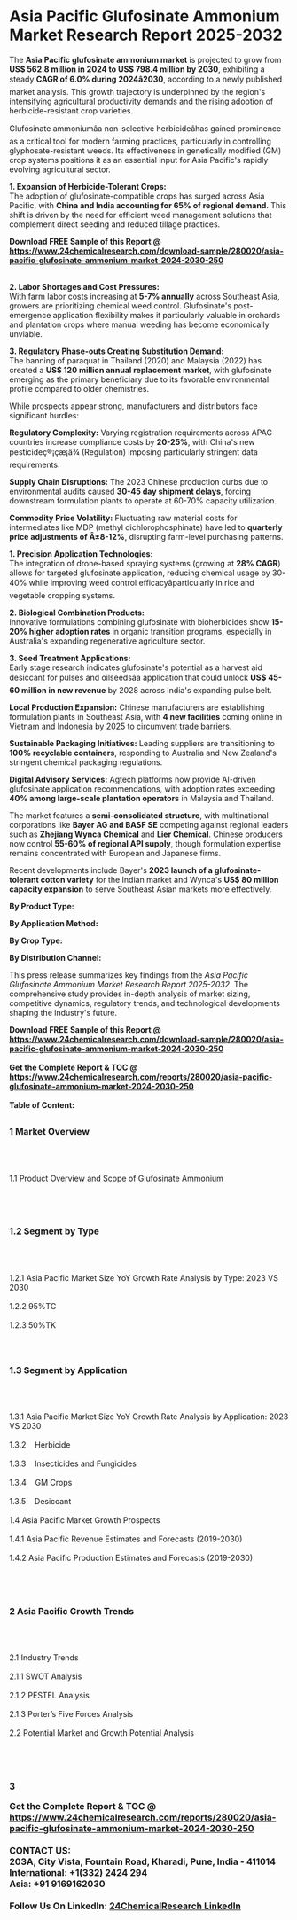 <h1>Asia Pacific Glufosinate Ammonium   Market Research Report 2025-2032</h1><p>The <strong>Asia Pacific glufosinate ammonium market</strong> is projected to grow from <strong>US$ 562.8 million in 2024 to US$ 798.4 million by 2030</strong>, exhibiting a steady <strong>CAGR of 6.0% during 2024â2030</strong>, according to a newly published market analysis. This growth trajectory is underpinned by the region's intensifying agricultural productivity demands and the rising adoption of herbicide-resistant crop varieties.</p><p>Glufosinate ammoniumâa non-selective herbicideâhas gained prominence as a critical tool for modern farming practices, particularly in controlling glyphosate-resistant weeds. Its effectiveness in genetically modified (GM) crop systems positions it as an essential input for Asia Pacific's rapidly evolving agricultural sector.</p><p><strong>1. Expansion of Herbicide-Tolerant Crops:</strong><br>
The adoption of glufosinate-compatible crops has surged across Asia Pacific, with <strong>China and India accounting for 65% of regional demand</strong>. This shift is driven by the need for efficient weed management solutions that complement direct seeding and reduced tillage practices.</p><div><b>Download FREE Sample of this Report @ 
            <a href="https://www.24chemicalresearch.com/download-sample/280020/asia-pacific-glufosinate-ammonium-market-2024-2030-250">
            https://www.24chemicalresearch.com/download-sample/280020/asia-pacific-glufosinate-ammonium-market-2024-2030-250</a></b></div><br><p><strong>2. Labor Shortages and Cost Pressures:</strong><br>
With farm labor costs increasing at <strong>5-7% annually</strong> across Southeast Asia, growers are prioritizing chemical weed control. Glufosinate's post-emergence application flexibility makes it particularly valuable in orchards and plantation crops where manual weeding has become economically unviable.</p><p><strong>3. Regulatory Phase-outs Creating Substitution Demand:</strong><br>
The banning of paraquat in Thailand (2020) and Malaysia (2022) has created a <strong>US$ 120 million annual replacement market</strong>, with glufosinate emerging as the primary beneficiary due to its favorable environmental profile compared to older chemistries.</p><p>While prospects appear strong, manufacturers and distributors face significant hurdles:</p><p><strong>Regulatory Complexity:</strong> Varying registration requirements across APAC countries increase compliance costs by <strong>20-25%</strong>, with China's new pesticideç®¡çæ¡ä¾ (Regulation) imposing particularly stringent data requirements.</p><p><strong>Supply Chain Disruptions:</strong> The 2023 Chinese production curbs due to environmental audits caused <strong>30-45 day shipment delays</strong>, forcing downstream formulation plants to operate at 60-70% capacity utilization.</p><p><strong>Commodity Price Volatility:</strong> Fluctuating raw material costs for intermediates like MDP (methyl dichlorophosphinate) have led to <strong>quarterly price adjustments of Â±8-12%</strong>, disrupting farm-level purchasing patterns.</p><p><strong>1. Precision Application Technologies:</strong><br>
The integration of drone-based spraying systems (growing at <strong>28% CAGR</strong>) allows for targeted glufosinate application, reducing chemical usage by 30-40% while improving weed control efficacyâparticularly in rice and vegetable cropping systems.</p><p><strong>2. Biological Combination Products:</strong><br>
Innovative formulations combining glufosinate with bioherbicides show <strong>15-20% higher adoption rates</strong> in organic transition programs, especially in Australia's expanding regenerative agriculture sector.</p><p><strong>3. Seed Treatment Applications:</strong><br>
Early stage research indicates glufosinate's potential as a harvest aid desiccant for pulses and oilseedsâa application that could unlock <strong>US$ 45-60 million in new revenue</strong> by 2028 across India's expanding pulse belt.</p><p><strong>Local Production Expansion:</strong> Chinese manufacturers are establishing formulation plants in Southeast Asia, with <strong>4 new facilities</strong> coming online in Vietnam and Indonesia by 2025 to circumvent trade barriers.</p><p><strong>Sustainable Packaging Initiatives:</strong> Leading suppliers are transitioning to <strong>100% recyclable containers</strong>, responding to Australia and New Zealand's stringent chemical packaging regulations.</p><p><strong>Digital Advisory Services:</strong> Agtech platforms now provide AI-driven glufosinate application recommendations, with adoption rates exceeding <strong>40% among large-scale plantation operators</strong> in Malaysia and Thailand.</p><p>The market features a <strong>semi-consolidated structure</strong>, with multinational corporations like <strong>Bayer AG and BASF SE</strong> competing against regional leaders such as <strong>Zhejiang Wynca Chemical</strong> and <strong>Lier Chemical</strong>. Chinese producers now control <strong>55-60% of regional API supply</strong>, though formulation expertise remains concentrated with European and Japanese firms.</p><p>Recent developments include Bayer's <strong>2023 launch of a glufosinate-tolerant cotton variety</strong> for the Indian market and Wynca's <strong>US$ 80 million capacity expansion</strong> to serve Southeast Asian markets more effectively.</p><p><strong>By Product Type:</strong></p><p><strong>By Application Method:</strong></p><p><strong>By Crop Type:</strong></p><p><strong>By Distribution Channel:</strong></p><p>This press release summarizes key findings from the <em>Asia Pacific Glufosinate Ammonium Market Research Report 2025-2032</em>. The comprehensive study provides in-depth analysis of market sizing, competitive dynamics, regulatory trends, and technological developments shaping the industry's future.</p><div><b>Download FREE Sample of this Report @ 
            <a href="https://www.24chemicalresearch.com/download-sample/280020/asia-pacific-glufosinate-ammonium-market-2024-2030-250">
            https://www.24chemicalresearch.com/download-sample/280020/asia-pacific-glufosinate-ammonium-market-2024-2030-250</a></b></div><br><div><b>Get the Complete Report & TOC @ 
            <a href="https://www.24chemicalresearch.com/reports/280020/asia-pacific-glufosinate-ammonium-market-2024-2030-250">
            https://www.24chemicalresearch.com/reports/280020/asia-pacific-glufosinate-ammonium-market-2024-2030-250</a></b></div><br>
            <b>Table of Content:</b><p><h2><span style="font-size:16px"><strong>1 Market Overview&nbsp;&nbsp; &nbsp;</strong></span></h2><br />
<br />
<p>1.1 Product Overview and Scope of Glufosinate Ammonium  &nbsp;</p><br />
<br />
<h2><strong><span style="font-size:16px">1.2 Segment by Type&nbsp;&nbsp; &nbsp;</span></strong></h2><br />
<br />
<p>1.2.1 Asia Pacific Market Size YoY Growth Rate Analysis by Type: 2023 VS 2030&nbsp;&nbsp; &nbsp;<br /><br />
1.2.2 95%TC&nbsp;&nbsp; &nbsp;<br /><br />
1.2.3 50%TK<br /><br />
<br />
<h2><span style="font-size:16px"><strong>1.3 Segment by Application&nbsp;&nbsp;</strong></span></h2><br />
<br />
<p>1.3.1 Asia Pacific Market Size YoY Growth Rate Analysis by Application: 2023 VS 2030&nbsp;&nbsp; &nbsp;<br /><br />
1.3.2&nbsp;&nbsp; &nbsp;Herbicide<br /><br />
1.3.3&nbsp;&nbsp; &nbsp;Insecticides and Fungicides<br /><br />
1.3.4&nbsp;&nbsp; &nbsp;GM Crops<br /><br />
1.3.5&nbsp;&nbsp; &nbsp;Desiccant<br /><br />
1.4 Asia Pacific Market Growth Prospects&nbsp;&nbsp; &nbsp;<br /><br />
1.4.1 Asia Pacific Revenue Estimates and Forecasts (2019-2030)&nbsp;&nbsp; &nbsp;<br /><br />
1.4.2 Asia Pacific Production Estimates and Forecasts (2019-2030)&nbsp;&nbsp;</p><br />
<br />
<h2><span style="font-size:16px"><strong>2 Asia Pacific Growth Trends&nbsp;&nbsp; &nbsp;</strong></span></h2><br />
<br />
<p>2.1 Industry Trends&nbsp;&nbsp; &nbsp;<br /><br />
2.1.1 SWOT Analysis&nbsp;&nbsp; &nbsp;<br /><br />
2.1.2 PESTEL Analysis&nbsp;&nbsp; &nbsp;<br /><br />
2.1.3 Porter&rsquo;s Five Forces Analysis&nbsp;&nbsp; &nbsp;<br /><br />
2.2 Potential Market and Growth Potential Analysis&nbsp;&nbsp; &nbsp;</p><br />
<br />
<h2><span style="font-size:16px"><strong>3 </p><div><b>Get the Complete Report & TOC @ 
            <a href="https://www.24chemicalresearch.com/reports/280020/asia-pacific-glufosinate-ammonium-market-2024-2030-250">
            https://www.24chemicalresearch.com/reports/280020/asia-pacific-glufosinate-ammonium-market-2024-2030-250</a></b></div><br><b>CONTACT US:</b><br>
            203A, City Vista, Fountain Road, Kharadi, Pune, India - 411014<br>
            International: +1(332) 2424 294<br>
            Asia: +91 9169162030 <br><br>
            Follow Us On LinkedIn: <a href="https://www.linkedin.com/company/24chemicalresearch/">24ChemicalResearch LinkedIn</a>